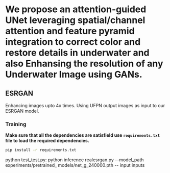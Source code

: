 # We propose an attention-guided UNet leveraging spatial/channel attention and feature pyramid integration to correct color and restore details in underwater and also Enhansing the resolution of any Underwater Image using GANs.


## ESRGAN

Enhancing images upto 4x times. Using UFPN output images as input to our ESRGAN model.

### Training
**Make sure that all the dependencies are satisfield use `requirements.txt` file to load the required dependencies.**
```bash
pip install -r requirements.txt
```
python test_test.py: python inference realesrgan.py --model_path experiments/pretrained_ models/net_g_240000.pth -- input inputs
